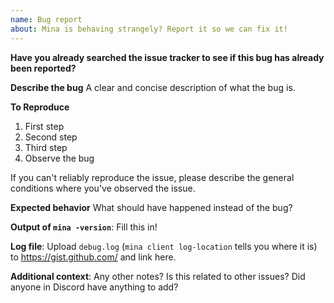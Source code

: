 ```yaml
---
name: Bug report
about: Mina is behaving strangely? Report it so we can fix it!
---
```


**Have you already searched the issue tracker to see if this bug has already
been reported?**

**Describe the bug**
A clear and concise description of what the bug is.

**To Reproduce**
1. First step
2. Second step
3. Third step
4. Observe the bug

If you can't reliably reproduce the issue, please describe the general
conditions where you've observed the issue.

**Expected behavior**
What should have happened instead of the bug?

**Output of `mina -version`**: Fill this in!

**Log file**: Upload `debug.log` (`mina client log-location` tells you where it is) to https://gist.github.com/ and link here.

**Additional context**: Any other notes? Is this related to other issues? Did
anyone in Discord have anything to add?
